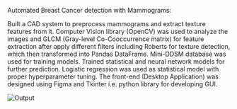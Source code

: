 Automated Breast Cancer detection with Mammograms:

Built a CAD system to preprocess mammograms and extract texture features from it. Computer Vision library (OpenCV) was used to analyze the images and GLCM (Gray-level Co-Cooccurrence matrix) for feature extraction after apply different filters including Roberts for texture detection, which then transformed into Pandas DataFrame. Mini-DDSM database was used for training models.
Trained statistical and neural network models for further prediction. Logistic regression was used as statistical model with proper hyperparameter tuning. 
The front-end (Desktop Application) was designed using Figma and Tkinter i.e. python library for developing GUI.

![Output](https://user-images.githubusercontent.com/46001327/180623859-7c2d787f-5124-4cc8-9fd1-730402a8b2ca.jpeg)
